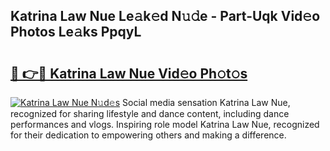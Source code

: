 ## Katrina Law Nue Le𝚊k𝚎d N𝚞𝚍e - Part-Uqk Vid𝚎o Photos Le𝚊ks PpqyL

# <h2><a href="http://fb4jifi.evod.top/?m=Katrina+Law+Nue">🔗 👉🔴 Katrina Law Nue Vid𝚎o Ph𝚘t𝚘s</a></h2>

[![Katrina Law Nue N𝚞d𝚎s](https://i.imgur.com/8V9OHl7.gif)](http://fb4jifi.evod.top/?m=Katrina+Law+Nue)
Social media sensation Katrina Law Nue, recognized for sharing lifestyle and dance content, including dance performances and vlogs. Inspiring role model Katrina Law Nue, recognized for their dedication to empowering others and making a difference. 
